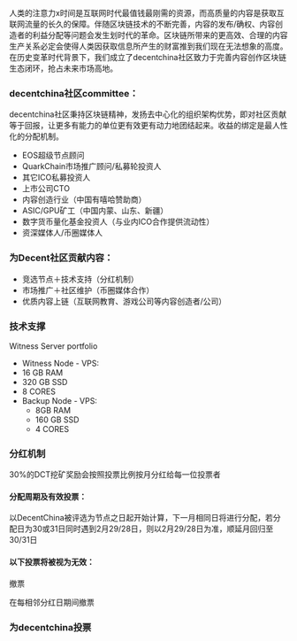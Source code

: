 
人类的注意力x时间是互联网时代最值钱最刚需的资源，而高质量的内容是获取互联网流量的长久的保障。伴随区块链技术的不断完善，内容的发布/确权、内容创造者的利益分配等问题会发生划时代的革命。区块链所带来的更高效、合理的内容生产关系必定会使得人类因获取信息所产生的财富推到我们现在无法想象的高度。在历史变革时代背景下，我们成立了decentchina社区致力于完善内容创作区块链生态闭环，抢占未来市场高地。

### decentchina社区committee：

decentchina社区秉持区块链精神，发扬去中心化的组织架构优势，即对社区贡献等于回报，让更多有能力的单位更有效更有动力地团结起来。收益的绑定是最人性化的分配机制。
- EOS超级节点顾问
- QuarkChain市场推广顾问/私募轮投资人
- 其它ICO私募投资人
- 上市公司CTO
- 内容创造行业（中国有嘻哈赞助商）
- ASIC/GPU矿工（中国内蒙、山东、新疆）
- 数字货币量化基金投资人（与业内ICO合作提供流动性）
- 资深媒体人/币圈媒体人

### 为Decent社区贡献内容：
- 竞选节点＋技术支持（分红机制）
- 市场推广＋社区维护（币圈媒体合作）
- 优质内容上链（互联网教育、游戏公司等内容创造者/公司）

### 技术支撑

Witness Server portfolio
-	Witness Node - VPS:
  - 16 GB RAM
  - 320 GB SSD
  - 8 CORES
- Backup Node - VPS:  
  - 8GB RAM
  - 160 GB SSD
  -	4 CORES
  
### 分红机制

30%的DCT挖矿奖励会按照投票比例按月分红给每一位投票者

#### 分配周期及有效投票：

以DecentChina被评选为节点之日起开始计算，下一月相同日将进行分配，若分配日为30或31日同时遇到2月29/28日，则以2月29/28日为准，顺延月回归至30/31日

#### 以下投票将被视为无效：

撤票

在每相邻分红日期间撤票

### 为decentchina投票
